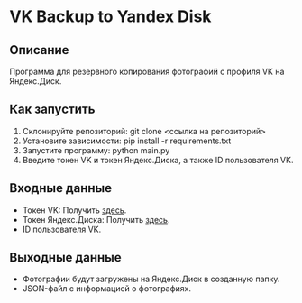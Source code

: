 # VK Backup to Yandex Disk

## Описание
Программа для резервного копирования фотографий с профиля VK на Яндекс.Диск.

## Как запустить
1. Склонируйте репозиторий: git clone <ссылка на репозиторий>
2. Установите зависимости: pip install -r requirements.txt
3. Запустите программу: python main.py
4. Введите токен VK и токен Яндекс.Диска, а также ID пользователя VK.

## Входные данные
- Токен VK: Получить [здесь](https://vk.com/dev/access_token).
- Токен Яндекс.Диска: Получить [здесь](https://oauth.yandex.ru/authorize).
- ID пользователя VK.
## Выходные данные
- Фотографии будут загружены на Яндекс.Диск в созданную папку.
- JSON-файл с информацией о фотографиях.